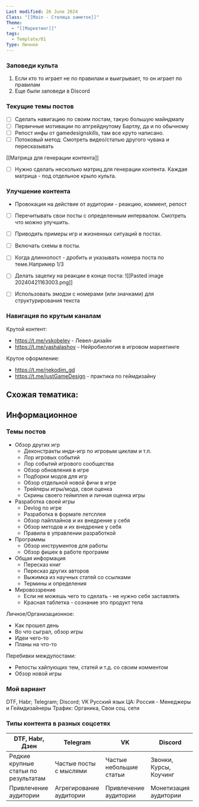 ```yaml
---
Last modified: 26 June 2024
Class: "[[Main - Столица заметок]]"
Theme:
  - "[[Маркетинг]]"
tags:
  - Template/01
Type: Личное
---
```

### Заповеди культа
1. Если кто то играет не по правилам и выигрывает, то он играет по правилам
2. Еще были заповеди в Discord

### Текущие темы постов

- [ ] Сделать навигацию по своим постам, такую большую майндмапу
- [ ] Первичные мотивации по апгрейднутому Бартлу, да и по обычному
- [ ] Репост инфы от gamedesignskills, там все круто написано.
- [ ] Потоковый метод: Смотреть видео/статью другого чувака и пересказывать

[[Матрица для генерации контента]]
- [ ] Нужно сделать несколько матриц для генерации контента. Каждая матрица - под отдельное крыло культа.

### Улучшение контента
- Провокация на действие от аудитории - реакцию, коммент, репост
- [ ] Перечитывать свои посты с определенным интервалом. Смотреть что можно улучшить.
- [ ] Приводить примеры игр и жизненных ситуаций в постах.
- [ ] Включать схемы в посты.

- [ ] Когда длиннопост - дробить и указывать номера поста по теме.Например 1/3
- [ ] Делать зацепку на реакции в конце поста:
 ![[Pasted image 20240421163003.png]]
+ [ ] Использовать эмодзи с номерами (или значками) для структурирования текста

### Навигация по крутым каналам
Крутой контент:
- https://t.me/vskobelev - Левел-дизайн
- https://t.me/yashalashov - Нейробиология в игровом маркетинге

Крутое оформление:
- https://t.me/nekodim_gd
- https://t.me/justGameDesign - практика по геймдизайну

Схожая тематика:
- 

## Информационное

### Темы постов
- Обзор других игр
	- Деконстракты инди-игр по игровым циклам и т.п.  
	- Лор игровых событий
	- Лор событий игрового сообщества
	- Обзор обновления в игре
	- Подборки модов для игр
	-  Обзор отдельной новой фичи в игре
	- Трейлеры игры/мода, своя оценка
	- Скрины своего геймплея и личная оценка игры
- Разработка своей игры
	- Devlog по игре
	- Разработка в формате летсплея
	- Обзор пайплайнов и их внедрение у себя
	- Обзор методов и их внедрение у себя
	- Правила в управлении разработкой
- Программы
	- Обзор инструментов для работы
	- Обзор фишек в работе программ
- Общая информация
	- Пересказ книг
	- Пересказ других авторов
	- Выжимка из научных статей со ссылками
	- Термины и определения
- Мировоззрение
	- Если не можешь чего то сделать - не нужно себя заставлять
	- Красная таблетка - сознание это продукт тела

Личное/Организационное:
- Как прошел день
- Во что сыграл, обзор игры
- Идеи чего-то
- Планы на что-то

Перебивки междупостами:
- Репосты хайпующих тем, статей и т.д. со своим комментом
- Обзор новой игры

### Мой вариант
DTF, Habr; Telegram; Discord; VK
Русский язык
ЦА: Россия - Менеджеры и Геймдизайнеры
Трафик: Органика, Свои соц. сети
### Типы контента в разных соцсетях

| DTF, Habr, Дзен                      | Telegram                | VK                      | Discord                |
| ------------------------------------ | ----------------------- | ----------------------- | ---------------------- |
| Редкие крупные статьи по результатам | Частые посты с мыслями  | Частые небольшие статьи | Звонки, Курсы, Коучинг |
| Привлечение аудитории                | Агрегирование аудитории | Привлечение аудитории   | Монетизация аудитории  |

